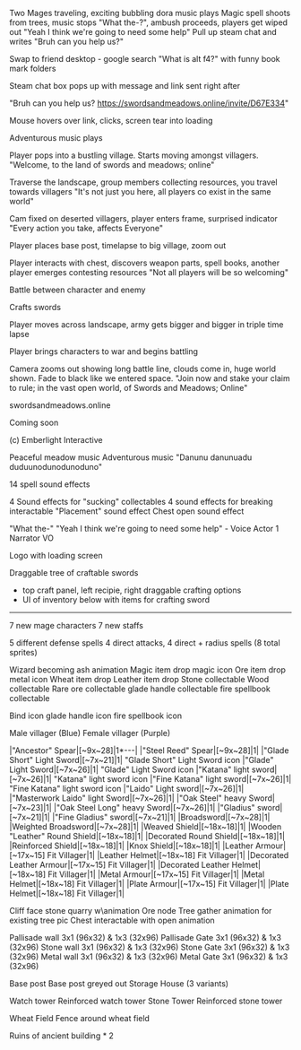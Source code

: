 Two Mages traveling, exciting bubbling dora music plays
Magic spell shoots from trees, music stops "What the-?", ambush proceeds, players get wiped out 
"Yeah I think we're going to need some help"
Pull up steam chat and writes "Bruh can you help us?"

Swap to friend desktop - google search "What is alt f4?" with funny book mark folders

Steam chat box pops up with message and link sent right after

"Bruh can you help us? https://swordsandmeadows.online/invite/D67E334"

Mouse hovers over link, clicks, screen tear into loading 


Adventurous music plays

Player pops into a bustling village. Starts moving amongst villagers.
"Welcome, to the land of swords and meadows; online"

Traverse the landscape, group members collecting resources, you travel towards villagers
"It's not just you here, all players co exist in the same world"

Cam fixed on deserted villagers, player enters frame, surprised indicator
"Every action you take, affects Everyone"

Player places base post, timelapse to big village, zoom out

Player interacts with chest, discovers weapon parts, spell books, another player emerges contesting resources
"Not all players will be so welcoming"

Battle between character and enemy

Crafts swords

Player moves across landscape, army gets bigger and bigger in triple time lapse

Player brings characters to war and begins battling

Camera zooms out showing long battle line, clouds come in, huge world shown. Fade to black like we entered space.
"Join now and stake your claim to rule; in the vast open world, of Swords and Meadows; Online"

swordsandmeadows.online

Coming soon

(c) Emberlight Interactive


Peaceful meadow music
Adventurous music "Danunu danunuadu duduunodunodunoduno"

14 spell sound effects

4 Sound effects for "sucking" collectables
4 sound effects for breaking interactable
"Placement" sound effect
Chest open sound effect

"What the-" "Yeah I think we're going to need some help" - Voice Actor 1
Narrator VO

Logo with loading screen

Draggable tree of craftable swords
- top craft panel, left recipie, right draggable crafting options
- UI of inventory below with items for crafting sword
--- 

7 new mage characters
7 new staffs

5 different defense spells
4 direct attacks, 4 direct + radius spells (8 total sprites)

Wizard becoming ash animation
Magic item drop
magic icon
Ore item drop
metal icon
Wheat item drop
Leather item drop
Stone collectable
Wood collectable
Rare ore collectable
glade handle collectable
fire spellbook collectable

Bind icon
glade handle icon
fire spellbook icon

Male villager (Blue)
Female villager (Purple)


|"Ancestor" Spear|[~9x~28]|1*---|
|"Steel Reed" Spear|[~9x~28]|1|
|"Glade Short" Light Sword|[~7x~21]|1|
"Glade Short" Light Sword icon
|"Glade" Light Sword|[~7x~26]|1|
"Glade" Light Sword icon
|"Katana" light sword|[~7x~26]|1|
"Katana" light sword icon
|"Fine Katana" light sword|[~7x~26]|1|
"Fine Katana" light sword icon
|"Laido" Light sword|[~7x~26]|1|
|"Masterwork Laido" light Sword|[~7x~26]|1|
|"Oak Steel" heavy Sword|[~7x~23]|1|
|"Oak Steel Long" heavy Sword|[~7x~26]|1|
|"Gladius" sword|[~7x~21]|1|
|"Fine Gladius" sword|[~7x~21]|1|
|Broadsword|[~7x~28]|1|
|Weighted Broadsword|[~7x~28]|1|
|Weaved Shield|[~18x~18]|1|
|Wooden "Leather" Round Shield|[~18x~18]|1|
|Decorated Round Shield|[~18x~18]|1|
|Reinforced Shield|[~18x~18]|1|
|Knox Shield|[~18x~18]|1|
|Leather Armour|[~17x~15] Fit Villager|1|
|Leather Helmet|[~18x~18] Fit Villager|1|
|Decorated Leather Armour|[~17x~15] Fit Villager|1|
|Decorated Leather Helmet|[~18x~18] Fit Villager|1|
|Metal Armour|[~17x~15] Fit Villager|1|
|Metal Helmet|[~18x~18] Fit Villager|1|
|Plate Armour|[~17x~15] Fit Villager|1|
|Plate Helmet|[~18x~18] Fit Villager|1|

Cliff face stone quarry w\animation
Ore node
Tree gather animation for existing tree pic
Chest interactable with open animation

Pallisade wall 3x1 (96x32) & 1x3 (32x96)
Pallisade Gate 3x1 (96x32) & 1x3 (32x96)
Stone wall 3x1 (96x32) & 1x3 (32x96)
Stone Gate 3x1 (96x32) & 1x3 (32x96)
Metal wall 3x1 (96x32) & 1x3 (32x96)
Metal Gate 3x1 (96x32) & 1x3 (32x96)

Base post
Base post greyed out
Storage
House (3 variants)

Watch tower
Reinforced watch tower
Stone Tower
Reinforced stone tower

Wheat Field
Fence around wheat field

Ruins of ancient building * 2
